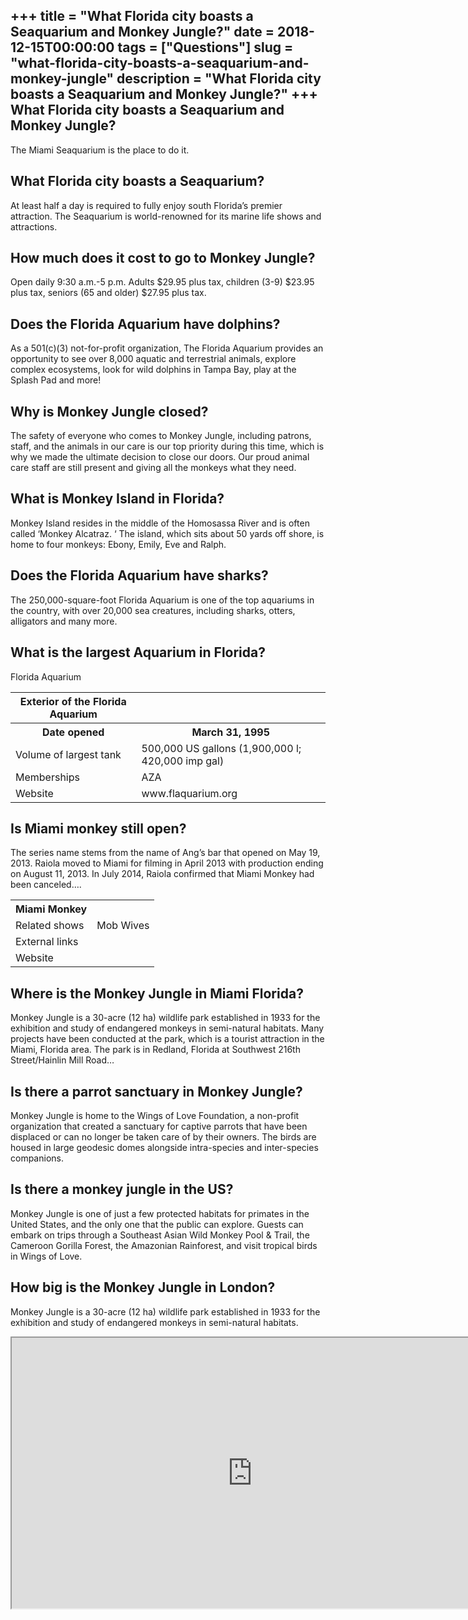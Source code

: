 +++
title = "What Florida city boasts a Seaquarium and Monkey Jungle?"
date = 2018-12-15T00:00:00
tags = ["Questions"]
slug = "what-florida-city-boasts-a-seaquarium-and-monkey-jungle"
description = "What Florida city boasts a Seaquarium and Monkey Jungle?"
+++
What Florida city boasts a Seaquarium and Monkey Jungle?
--------------------------------------------------------

The Miami Seaquarium is the place to do it.

What Florida city boasts a Seaquarium?
--------------------------------------

At least half a day is required to fully enjoy south Florida’s premier attraction. The Seaquarium is world-renowned for its marine life shows and attractions.

How much does it cost to go to Monkey Jungle?
---------------------------------------------

Open daily 9:30 a.m.-5 p.m. Adults $29.95 plus tax, children (3-9) $23.95 plus tax, seniors (65 and older) $27.95 plus tax.

Does the Florida Aquarium have dolphins?
----------------------------------------

As a 501(c)(3) not-for-profit organization, The Florida Aquarium provides an opportunity to see over 8,000 aquatic and terrestrial animals, explore complex ecosystems, look for wild dolphins in Tampa Bay, play at the Splash Pad and more!

Why is Monkey Jungle closed?
----------------------------

The safety of everyone who comes to Monkey Jungle, including patrons, staff, and the animals in our care is our top priority during this time, which is why we made the ultimate decision to close our doors. Our proud animal care staff are still present and giving all the monkeys what they need.

What is Monkey Island in Florida?
---------------------------------

Monkey Island resides in the middle of the Homosassa River and is often called ‘Monkey Alcatraz. ‘ The island, which sits about 50 yards off shore, is home to four monkeys: Ebony, Emily, Eve and Ralph.

Does the Florida Aquarium have sharks?
--------------------------------------

The 250,000-square-foot Florida Aquarium is one of the top aquariums in the country, with over 20,000 sea creatures, including sharks, otters, alligators and many more.

What is the largest Aquarium in Florida?
----------------------------------------

Florida Aquarium

<table><tr><th>Exterior of the Florida Aquarium</th></tr><tr><th>Date opened</th><th>March 31, 1995</th></tr><tr><td>Volume of largest tank</td><td>500,000 US gallons (1,900,000 l; 420,000 imp gal)</td></tr><tr><td>Memberships</td><td>AZA</td></tr><tr><td>Website</td><td>www.flaquarium.org</td></tr></table>

Is Miami monkey still open?
---------------------------

The series name stems from the name of Ang’s bar that opened on May 19, 2013. Raiola moved to Miami for filming in April 2013 with production ending on August 11, 2013. In July 2014, Raiola confirmed that Miami Monkey had been canceled….

<table><tr><th>Miami Monkey</th></tr><tr><td>Related shows</td><td>Mob Wives</td></tr><tr><td>External links</td></tr><tr><td>Website</td></tr></table>

Where is the Monkey Jungle in Miami Florida?
--------------------------------------------

Monkey Jungle is a 30-acre (12 ha) wildlife park established in 1933 for the exhibition and study of endangered monkeys in semi-natural habitats. Many projects have been conducted at the park, which is a tourist attraction in the Miami, Florida area. The park is in Redland, Florida at Southwest 216th Street/Hainlin Mill Road…

Is there a parrot sanctuary in Monkey Jungle?
---------------------------------------------

Monkey Jungle is home to the Wings of Love Foundation, a non-profit organization that created a sanctuary for captive parrots that have been displaced or can no longer be taken care of by their owners. The birds are housed in large geodesic domes alongside intra-species and inter-species companions.

Is there a monkey jungle in the US?
-----------------------------------

Monkey Jungle is one of just a few protected habitats for primates in the United States, and the only one that the public can explore. Guests can embark on trips through a Southeast Asian Wild Monkey Pool &amp; Trail, the Cameroon Gorilla Forest, the Amazonian Rainforest, and visit tropical birds in Wings of Love.

How big is the Monkey Jungle in London?
---------------------------------------

Monkey Jungle is a 30-acre (12 ha) wildlife park established in 1933 for the exhibition and study of endangered monkeys in semi-natural habitats.

<iframe allow="accelerometer; autoplay; clipboard-write; encrypted-media; gyroscope; picture-in-picture" allowfullscreen="" class="__youtube_prefs__  epyt-is-override  no-lazyload" data-no-lazy="1" data-origheight="433" data-origwidth="770" data-skipgform_ajax_framebjll="" height="433" id="_ytid_46971" loading="lazy" src="https://www.youtube.com/embed/9bL-UfYYDz4?enablejsapi=1&autoplay=0&cc_load_policy=0&cc_lang_pref=&iv_load_policy=1&loop=0&modestbranding=0&rel=1&fs=1&playsinline=0&autohide=2&theme=dark&color=red&controls=1&" title="YouTube player" width="770"></iframe>